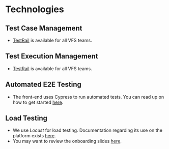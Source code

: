 # Technologies

## Test Case Management
- [TestRail](testrail/README.md) is available for all VFS teams.
## Test Execution Management
- [TestRail](testrail/README.md) is available for all VFS teams.
## Automated E2E Testing
- The front-end uses Cypress to run automated tests.  You can read up on how to get started [here](https://github.com/department-of-veterans-affairs/va.gov-team/blob/master/platform/testing/end-to-end/cypress-migration-guide.md).
## Load Testing
- We use *Locust* for load testing.  Documentation regarding its use on the platform exists [here](https://github.com/department-of-veterans-affairs/devops/tree/master/loadtest).
- You may want to review the onboarding slides [here](https://docs.google.com/presentation/d/11GWnu5r2qg8P12uglVY6q3P5t3rzGWoC170n0irTNl0/edit?usp=sharing).
